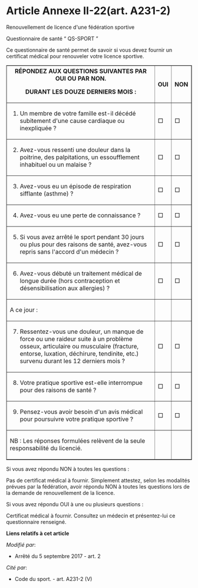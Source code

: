 # Article Annexe II-22(art. A231-2)

Renouvellement de licence d'une fédération sportive

Questionnaire de santé “ QS-SPORT ”

Ce questionnaire de santé permet de savoir si vous devez fournir un certificat médical pour renouveler votre licence
sportive.

<table border="1">
  <tbody>
    <tr>
      <th>RÉPONDEZ AUX QUESTIONS SUIVANTES PAR OUI OU PAR NON.

DURANT LES DOUZE DERNIERS MOIS :</th>
      <th>

OUI</th>
      <th>

NON</th>
    </tr>
    <tr>
      <td align="left">

1) Un membre de votre famille est-il décédé subitement d'une cause cardiaque ou inexpliquée ?</td>
      <td align="left">

□</td>
      <td align="left">

□</td>
    </tr>
    <tr>
      <td align="left">

2) Avez-vous ressenti une douleur dans la poitrine, des palpitations, un essoufflement inhabituel ou un malaise ?</td>
      <td align="left">

□</td>
      <td align="left">

□</td>
    </tr>
    <tr>
      <td align="left">

3) Avez-vous eu un épisode de respiration sifflante (asthme) ?</td>
      <td align="left">

□</td>
      <td align="left">

□</td>
    </tr>
    <tr>
      <td align="left">

4) Avez-vous eu une perte de connaissance ?</td>
      <td align="left">

□</td>
      <td align="left">

□</td>
    </tr>
    <tr>
      <td align="left">

5) Si vous avez arrêté le sport pendant 30 jours ou plus pour des raisons de santé, avez-vous repris sans l'accord d'un
médecin ?</td>
      <td align="left">

□</td>
      <td align="left">

□</td>
    </tr>
    <tr>
      <td align="left">

6) Avez-vous débuté un traitement médical de longue durée (hors contraception et désensibilisation aux allergies) ?</td>
      <td align="left">

□</td>
      <td align="left">

□</td>
    </tr>
    <tr>
      <td align="left">

A ce jour :

</td>
      <td align="left">
      </td><td align="left">
    </td></tr>
    <tr>
      <td align="left">

7) Ressentez-vous une douleur, un manque de force ou une raideur suite à un problème osseux, articulaire ou musculaire
(fracture, entorse, luxation, déchirure, tendinite, etc.) survenu durant les 12 derniers mois ?</td>
      <td align="left">

□</td>
      <td align="left">

□</td>
    </tr>
    <tr>
      <td align="left">

8) Votre pratique sportive est-elle interrompue pour des raisons de santé ?</td>
      <td align="left">

□</td>
      <td align="left">

□</td>
    </tr>
    <tr>
      <td align="left">

9) Pensez-vous avoir besoin d'un avis médical pour poursuivre votre pratique sportive ?</td>
      <td align="left">

□</td>
      <td align="left">

□</td>
    </tr>
    <tr>
      <td align="left">

NB : Les réponses formulées relèvent de la seule responsabilité du licencié.</td>
      <td align="left">
      </td><td align="left">
    </td></tr>
  </tbody>
</table>

Si vous avez répondu NON à toutes les questions :

Pas de certificat médical à fournir. Simplement attestez, selon les modalités prévues par la fédération, avoir répondu NON à
toutes les questions lors de la demande de renouvellement de la licence.

Si vous avez répondu OUI à une ou plusieurs questions :

Certificat médical à fournir. Consultez un médecin et présentez-lui ce questionnaire renseigné.

**Liens relatifs à cet article**

_Modifié par_:

  - Arrêté du 5 septembre 2017 - art. 2

_Cité par_:

  - Code du sport. - art. A231-2 (V)
